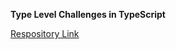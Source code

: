 **Type Level Challenges in TypeScript**

[Respository Link](https://github.com/type-challenges/type-challenges/blob/main/README.md)
